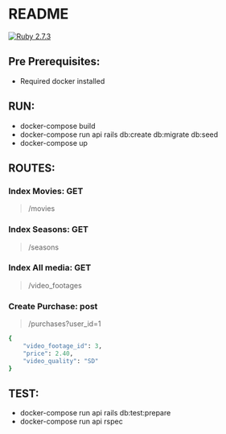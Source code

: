 # README

[![Ruby 2.7.3](https://img.shields.io/badge/ruby-2.7.3-blue.svg)](https://www.ruby-lang.org/en/news/2021/04/05/ruby-2-7-3-released/)


## Pre Prerequisites:

- Required docker installed

## RUN:

- docker-compose build
- docker-compose run api rails db:create db:migrate db:seed
- docker-compose up

## ROUTES:

### Index Movies: GET
> /movies

### Index Seasons: GET
> /seasons

### Index All media: GET
> /video_footages


### Create Purchase: post
> /purchases?user_id=1
```ruby
{
    "video_footage_id": 3,
    "price": 2.40,
    "video_quality": "SD"
}
```

## TEST:

- docker-compose run api rails db:test:prepare
- docker-compose run api rspec